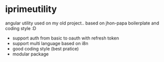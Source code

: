 # iprimeutility
angular utility used on my old project.. based on jhon-papa boilerplate and coding style :D

* support auth from basic to oauth with refresh token
* support multi language based on i8n
* good coding style (best pratice)
* modular package
